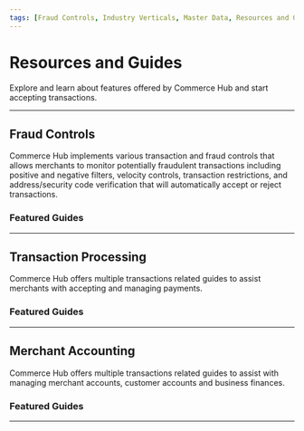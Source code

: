 ```yaml
---
tags: [Fraud Controls, Industry Verticals, Master Data, Resources and Guides]
---
```


# Resources and Guides

Explore and learn about features offered by Commerce Hub and start accepting transactions.

---

## Fraud Controls

Commerce Hub implements various transaction and fraud controls that allows merchants to monitor potentially fraudulent transactions including positive and negative filters, velocity controls, transaction restrictions, and address/security code verification that will automatically accept or reject transactions.

### Featured Guides

<!-- type: row -->

<!-- type: card
title: Fraud Settings
description: Fraud filters will reject the transaction and either block it before any authorization attempt is made, or reverse it it based on the address and security code response.
link: ?path=docs/Resources/Guides/Fraud/Fraud-Settings.md
-->

<!-- type: card
title: Address Verification
description: Commerce Hub supports Address Verification Service (AVS) to verify the cardholder’s billing address with the association bank. Address verification can be used as a fraud prevention measure in card not present transaction.
link: ?path=docs/Resources/Guides/Fraud/Address-Verification.md
-->

<!-- type: card
title: Security Code Verification
description: Commerce Hub supports security code verification, a service where cardholder is prompted to enter the 3 or 4-digit (AMEX) security code to have it verified by the association bank. Security code verification can be used as a fraud prevention measure in card not present transaction.
link: ?path=docs/Resources/Guides/Fraud/Security-Code.md
-->

<!-- type: row-end -->

---

## Transaction Processing

Commerce Hub offers multiple transactions related guides to assist merchants with accepting and managing payments.

### Featured Guides

<!-- type: row -->

<!-- type: card
title: Dynamic Descriptor
description: A descriptor contains identifying information about a merchant, e.g. business name, phone number, city and/or state, which appears on customer's credit/debit card statement and identifies specific industry information based on the Merchant Category Code (MCC).
link: ?path=docs/Resources/Guides/Dynamic-Descriptor.md
-->

<!-- type: card
title: Response Handling
description: Response codes identify the final status of the transaction from the Gateway, Host and/or Server (HTTP). The codes and messages are unique per transaction status which includes; approvals, declines and errors.
link: ?path=docs/Resources/Guides/Response-Codes/Response-Handling.md
-->

<!-- type: card
title: Split Shipment
description: A split shipment is an ability to capture an authorization for the full order amount by performing a capture for each item shipped.
link: ?path=docs/Resources/Guides/Split-Shipment.md
-->

<!-- type: row-end -->

<!-- type: row -->

<!-- type: card
title: Stored Credentials
description: Stored Credentials also known as Credentials on File or Card on File, allows customer to authorize the storage of their payment source details for future transactionstas.
link: ?path=docs/Resources/Guides/Stored-Credentials.md
-->

<!-- type: card
title: Directed Routing
description: Directed Routing allows merchants to send transactions to a specific processor or network based on cost, approval rates, liability shift and ticket size.
link: ?path=docs/Resources/Guides/Directed-Routing.md
-->

<!-- type: card
title: Custom Identifiers
description: Commerce Hub supports the ability for mercant's to use thier own Merchant Identifiers and Order Identifiers. This allows a seemless integration into existing merchant APIs and databases.
link: ?path=docs/Resources/Guides/BYOID.md
-->

<!-- type: row-end -->

---

## Merchant Accounting

Commerce Hub offers multiple transactions related guides to assist with managing merchant accounts, customer accounts and business finances.

### Featured Guides

<!-- type: row -->

<!-- type: card
title: Enterprise Portal
description: Stored Credentials also known as Credentials on File or Card on File, allows customer to authorize the storage of their payment source details for future transactionstas.
link: ?path=docs/Resources/Guides/Enterprise-Portal/Enterprise-Portal.md
-->

<!-- type: card
title: Virtual Terminal
description: Commerce Hub's Vritual Terminal (VPOS) allows a merchant to process and offline transaction or may need to manually process a secondary transaction, e.g. to take orders via phone or process a cancel, refund, capture, etc.
link: ?path=docs/Resources/Guides/Enterprise-Portal/Virtual-Terminal.md
-->

<!-- type: card
title: Quick Key
description: Quick key is a feature in the Virtual Termial that allows batch upload of transactions using a Comma Seperated Value (CSV) file.
link: ?path=docs/Resources/Guides/Enterprise-Portal/Quick-Key.md
-->

<!-- type: row-end -->

<!--
---
## Industry Verticals

Commerce Hub offers guides to assist with integrating different industry, trade, profession, or other group of customers with specialized needs.

**Begin learning about Commerce Hub's supported [industry verticals](?path=docs/Resources/Guides/Industry-Verticals/Industry-Verticals.md).**

### Featured Guides

- [Petro](?path=docs/Resources/Guides/Industry-Verticals/Petro.md)
- [Quick Service Restruants (QSR)](?path=docs/Resources/Guides/Industry-Verticals/QSR.md)
- [Retail](?path=docs/Resources/Guides/Industry-Verticals/Retail.md)
-->

---
